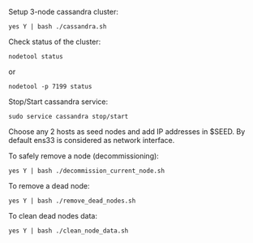 Setup 3-node cassandra cluster:
    
    yes Y | bash ./cassandra.sh
    
Check status of the cluster:

    nodetool status
    
or

    nodetool -p 7199 status
    
Stop/Start cassandra service:
    
    sudo service cassandra stop/start
    
Choose any 2 hosts as seed nodes and add IP addresses in $SEED. By default ens33 is considered as network interface.

To safely remove a node (decommissioning):

    yes Y | bash ./decommission_current_node.sh

To remove a dead node: 

    yes Y | bash ./remove_dead_nodes.sh
    
To clean dead nodes data:

    yes Y | bash ./clean_node_data.sh
   
